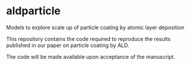 # aldparticle
Models to explore scale up of particle coating by atomic layer deposition

This repository contains the code required to reproduce the results published in our paper on particle coating by ALD.

The code will be made available upon acceptance of the manuscript.
